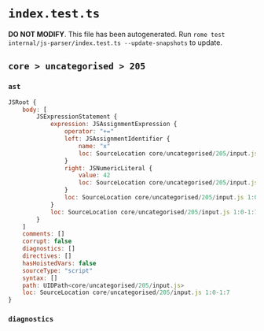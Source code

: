 # `index.test.ts`

**DO NOT MODIFY**. This file has been autogenerated. Run `rome test internal/js-parser/index.test.ts --update-snapshots` to update.

## `core > uncategorised > 205`

### `ast`

```javascript
JSRoot {
	body: [
		JSExpressionStatement {
			expression: JSAssignmentExpression {
				operator: "+="
				left: JSAssignmentIdentifier {
					name: "x"
					loc: SourceLocation core/uncategorised/205/input.js 1:0-1:1 (x)
				}
				right: JSNumericLiteral {
					value: 42
					loc: SourceLocation core/uncategorised/205/input.js 1:5-1:7
				}
				loc: SourceLocation core/uncategorised/205/input.js 1:0-1:7
			}
			loc: SourceLocation core/uncategorised/205/input.js 1:0-1:7
		}
	]
	comments: []
	corrupt: false
	diagnostics: []
	directives: []
	hasHoistedVars: false
	sourceType: "script"
	syntax: []
	path: UIDPath<core/uncategorised/205/input.js>
	loc: SourceLocation core/uncategorised/205/input.js 1:0-1:7
}
```

### `diagnostics`

```

```
